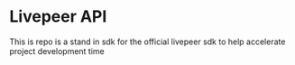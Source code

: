 
# Livepeer API

This is repo is a stand in sdk for the official livepeer sdk
to help accelerate project development time
